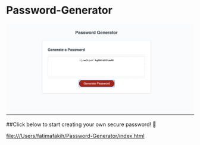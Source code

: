 # Password-Generator
![](Images/Password-Generator.png)

##Click below to start creating your own secure password! 🔐


[file:///Users/fatimafakih/Password-Generator/index.html](Password-Generator)
